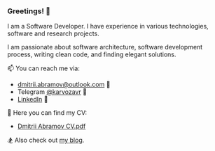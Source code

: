 ### Greetings! 👋

I am a Software Developer. 
I have experience in various technologies, software and research projects.

I am passionate about software architecture, software development process, writing clean code, and finding elegant solutions.

📫 You can reach me via:
- dmitrii.abramov@outlook.com 📧
- Telegram [@karvozavr](https://t.me/karvozavr) 💬
- [LinkedIn](https://www.linkedin.com/in/dmitriy-abramov/) 👔

💼 Here you can find my CV:
- [Dmitrii Abramov CV.pdf](https://karvozavr.github.io/CV_Dmitrii_Abramov.pdf)

🏂 Also check out [my blog](https://dev.to/karvozavr/the-four-horsemen-of-software-complexity-architecture-decision-records-to-the-rescue-1211).
